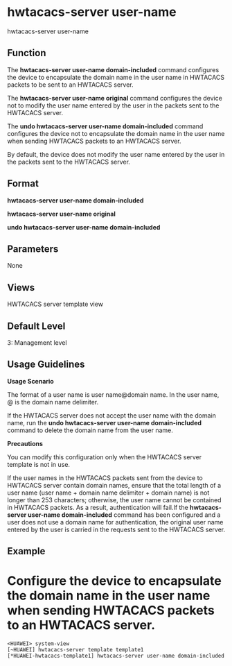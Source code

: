hwtacacs-server user-name
=========================

hwtacacs-server user-name

Function
--------

The **hwtacacs-server user-name domain-included** command configures the device to encapsulate the domain name in the user name in HWTACACS packets to be sent to an HWTACACS server.

The **hwtacacs-server user-name original** command configures the device not to modify the user name entered by the user in the packets sent to the HWTACACS server.

The **undo hwtacacs-server user-name domain-included** command configures the device not to encapsulate the domain name in the user name when sending HWTACACS packets to an HWTACACS server.

By default, the device does not modify the user name entered by the user in the packets sent to the HWTACACS server.



Format
------

**hwtacacs-server user-name domain-included**

**hwtacacs-server user-name original**

**undo hwtacacs-server user-name domain-included**



Parameters
----------

None


Views
-----

HWTACACS server template view



Default Level
-------------

3: Management level



Usage Guidelines
----------------

**Usage Scenario**

The format of a user name is user name@domain name. In the user name, @ is the domain name delimiter.

If the HWTACACS server does not accept the user name with the domain name, run the
**undo hwtacacs-server user-name domain-included** command to delete the domain name from the user name.

**Precautions**

You can modify this configuration only when the HWTACACS server template is not in use.

If the user names in the HWTACACS packets sent from the device to HWTACACS server contain domain names, ensure that the total length of a user name (user name + domain name delimiter + domain name) is not longer than 253 characters; otherwise, the user name cannot be contained in HWTACACS packets. As a result, authentication will fail.If the
**hwtacacs-server user-name domain-included** command has been configured and a user does not use a domain name for authentication, the original user name entered by the user is carried in the requests sent to the HWTACACS server.

Example
-------

# Configure the device to encapsulate the domain name in the user name when sending HWTACACS packets to an HWTACACS server.
```
<HUAWEI> system-view
[~HUAWEI] hwtacacs-server template template1
[*HUAWEI-hwtacacs-template1] hwtacacs-server user-name domain-included

```